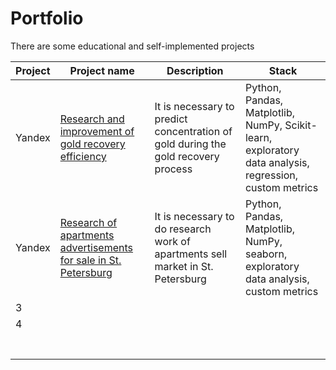 # Portfolio
There are some educational and self-implemented projects 

| Project | Project name  | Description  | Stack  |
|---|---|---|---|
| Yandex  | [Research and improvement of gold recovery efficiency](https://github.com/AnastasiaSee/Portfolio/blob/main/gold_recovery_yandex/gold%20recovery.ipynb)  | It is necessary to predict concentration of gold during the gold recovery process  | Python, Pandas, Matplotlib, NumPy, Scikit-learn, exploratory data analysis, regression, custom metrics  |
| Yandex  | [Research of apartments advertisements for sale in St. Petersburg](https://github.com/AnastasiaSee/Portfolio/blob/main/gold_recovery_yandex/gold%20recovery.ipynb)  | It is necessary to do research work of apartments sell market in St. Petersburg| Python, Pandas, Matplotlib, NumPy, seaborn, exploratory data analysis, custom metrics  |
| 3  |   |   |   |
| 4  |   |   |   |
|   |   |   |   |
|   |   |   |   |
|   |   |   |   |
|   |   |   |   |
|   |   |   |   |
|   |   |   |   |
|   |   |   |   |
